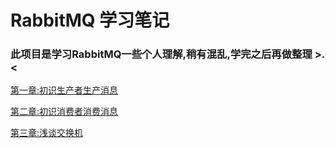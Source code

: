 # RabbitMQ 学习笔记
### 此项目是学习RabbitMQ一些个人理解,稍有混乱,学完之后再做整理 >.<
<a href="https://github.com/vitalists/rabbit/blob/master/src/main/java/com/example/rabbit/chapter1/note/chapter1.md" title="标题">第一章:初识生产者生产消息</a>

<a href="https://github.com/vitalists/rabbit/blob/master/src/main/java/com/example/rabbit/chapter2/note/chapter2.md" title="标题">第二章:初识消费者消费消息</a>

<a href="https://github.com/vitalists/rabbit/blob/master/src/main/java/com/example/rabbit/chapter3/note/chapter3.md">第三章:浅谈交换机</a>
 
